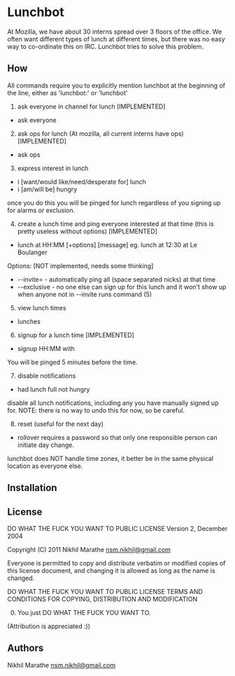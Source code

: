 Lunchbot
========

At Mozilla, we have about 30 interns
spread over 3 floors of the office. We often want different types of lunch at different
times, but there was no easy way to co-ordinate this on IRC. Lunchbot tries to solve
this problem.

How
---

All commands require you to explicitly mention lunchbot at the beginning of the line,
either as 'lunchbot:' or 'lunchbot'

1) ask everyone in channel for lunch [IMPLEMENTED]
- ask everyone

2) ask ops for lunch (At mozilla, all current interns have ops) [IMPLEMENTED]
- ask ops

3) express interest in lunch
- i [want/would like/need/desperate for] lunch
- i [am/will be] hungry

once you do this you will be pinged for lunch regardless of you signing up for alarms
or exclusion.

4) create a lunch time and ping everyone interested at that time (this is pretty useless without options) [IMPLEMENTED]
- lunch at HH:MM [+options] [message]
eg. lunch at 12:30 at Le Boulanger

Options:
[NOT implemented, needs some thinking]
* --invite=<names> - automatically ping all <names> (space separated nicks) at that time
* --exclusive - no one else can sign up for this lunch and it won't show up when anyone not in --invite runs command (5)

5) view lunch times
- lunches

6) signup for a lunch time [IMPLEMENTED]
- signup HH:MM with <nick>

You will be pinged 5 minutes before the time.

7) disable notifications
- had lunch
  full
  not hungry

disable all lunch notifications, including any you have manually signed up for.
NOTE: there is no way to undo this for now, so be careful.

8) reset (useful for the next day)
- rollover <password>
  requires a password so that only one responsible person can initiate day change.

lunchbot does NOT handle time zones, it better be in the same physical location as everyone else.

Installation
------------

License
-------
DO WHAT THE FUCK YOU WANT TO PUBLIC LICENSE
Version 2, December 2004

Copyright (C) 2011 Nikhil Marathe <nsm.nikhil@gmail.com>

Everyone is permitted to copy and distribute verbatim or modified
copies of this license document, and changing it is allowed as long
as the name is changed.

DO WHAT THE FUCK YOU WANT TO PUBLIC LICENSE
TERMS AND CONDITIONS FOR COPYING, DISTRIBUTION AND MODIFICATION

0. You just DO WHAT THE FUCK YOU WANT TO.

(Attribution is appreciated :))

Authors
-------
Nikhil Marathe <nsm.nikhil@gmail.com>
